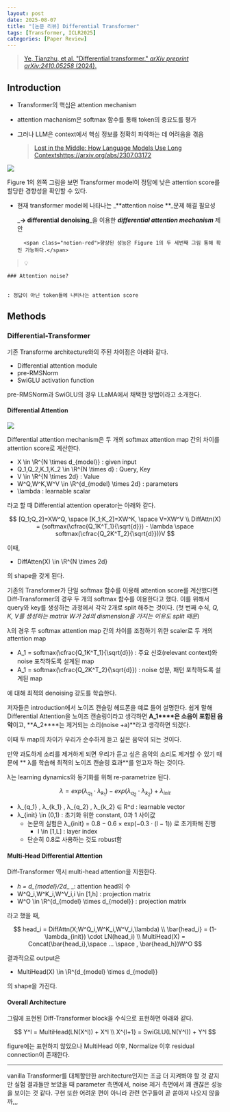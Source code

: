 ```yaml
---
layout: post
date: 2025-08-07
title: "[논문 리뷰] Differential Transformer"
tags: [Transformer, ICLR2025]
categories: [Paper Review]
---
```


> [Ye, Tianzhu, et al. "Differential transformer." ](https://arxiv.org/abs/2410.05258)[_arXiv preprint arXiv:2410.05258_](https://arxiv.org/abs/2410.05258)[ (2024).](https://arxiv.org/abs/2410.05258)



## Introduction

- Transformer의 핵심은 attention mechanism
- attention machanism은 softmax 함수를 통해 token의 중요도를 평가
- 그러나 LLM은 context에서 핵심 정보를 정확히 파악하는 데 어려움을 겪음

	> [Lost in the Middle: How Language Models Use Long Contextshttps://arxiv.org/abs/2307.03172](https://arxiv.org/abs/2307.03172)


![](https://prod-files-secure.s3.us-west-2.amazonaws.com/542b861c-36a8-4051-84e5-8804b6728dba/9083ea56-691a-4752-ae26-47f403431ac8/image.png?X-Amz-Algorithm=AWS4-HMAC-SHA256&X-Amz-Content-Sha256=UNSIGNED-PAYLOAD&X-Amz-Credential=ASIAZI2LB466VNC6OUBH%2F20250826%2Fus-west-2%2Fs3%2Faws4_request&X-Amz-Date=20250826T033409Z&X-Amz-Expires=3600&X-Amz-Security-Token=IQoJb3JpZ2luX2VjEBMaCXVzLXdlc3QtMiJGMEQCIBR3q9RQ3ADF7TEdHlh8%2F1ff5ICsm7osznkpoVh5u6W8AiBDUjRqg9EuVj8ZCxOhr%2BEqrVZH9pzkbNI981LzPyjVAir%2FAwhrEAAaDDYzNzQyMzE4MzgwNSIMuKz93t5IK%2BOsBclcKtwDzL8qVx6vyNXMNZpoeqKOmGYCEhZ0z96ry4thV95QiLfqyfwZVPGksnMM9gT%2F9XPso4hnc9lYu%2FbuisPnX8zIWXFX6Q3MfYjUSBFXYCkhyI8vzh5MOUGsWN9KATEglocbPz%2FyvrguMeSTNFdMLJWymtRSAz1PSsQkmvkVxQg05xDIVRGlpL2xnTf%2Bu0czcdLJs9XEaaA2LqsLZ%2BnMSOtz8UaFOUD%2FSJF2C9qVRKu5to%2BaaH%2Fj7SxXst2xcKCgzLLiQ7n%2FLURY5w1VBZFtFGlKqaG2emw3Uq2y3P3DhuUMi%2BRBcS8S4JmNHo66dACPjKa6Imfmt54g%2Bts1lnqcy%2Bg%2F0nNxzCa%2BQBLCgH6%2Bv6fzOzSLECCVX%2FPCIA7VvqAj%2F%2Fm8736J6mmzXCkF7I%2BIxJfPvJrdShFnIsXcO6gZ%2Bj080sU5pqRUuaZEIkOEG9aiaUp8B40Vsy3mylBpxM1gPxwnFWV30W1iOrrjSl%2B%2F6du3uG4qiOFnwTmba0eu42Vjj3LUSdq9yHPyHPWjfI0wQLfo8LqHHtKrue7mC1T5zQ4GqzrgF2fVNLEiScLWbv2t6QPfEm9vUT4h15rFlncg1X7M6Y79mP4hgUBYCzs4XzVJIHGG1mhayL7d6WGFpGYwvLS0xQY6pgG8miFcDbtMFZFX0%2B%2FExg5HZ4Il%2BJboWF%2B8sxw%2F5Vkz9ciIAhc0XnkBgB6ZJPtg3IpEI4s63ss63XDuJ6qLCSNxINpvjN31hzu%2B8RvXymr8ahGoG7Y5n0XuDPUqlEsvlcFip6XeHLt8dLdaSEKZ39NO3eSweUW2dk7UTCXKpZenwOUt2Lqlmd5luq5IVBcDLpyCjXi8O1O82%2FiXKMVPOvpIaFT8739I&X-Amz-Signature=8860e231cd2799179500899192d74d8a182dd1a434e51f49c15deadda6f8bdbe&X-Amz-SignedHeaders=host&x-amz-checksum-mode=ENABLED&x-id=GetObject)


Figure 1의 왼쪽 그림을 보면 Transformer model이 정답에 낮은 attention score를 할당한 경향성을 확인할 수 있다.

- 현재 transformer model에 나타나는 _**attention noise **_문제 해결 필요성

	_**→ differential denoising**_을 이용한 _**differential attention mechanism**_ 제안


		<span class="notion-red">향상된 성능은 Figure 1의 두 세번째 그림 통해 확인 가능하다.</span>


> 💡 


	### Attention noise?


	: 정답이 아닌 token들에 나타나는 attention score



## Methods



### Differential-Transformer


기존 Transforme architecture와의 주된 차이점은 아래와 같다.

- Differential attention module
- pre-RMSNorm
- SwiGLU activation function

pre-RMSNorm과 SwiGLU의 경우 LLaMA에서 채택한 방법이라고 소개한다.



#### Differential Attention


![](https://prod-files-secure.s3.us-west-2.amazonaws.com/542b861c-36a8-4051-84e5-8804b6728dba/116d70b2-1963-4810-9167-f4c7d8a06e8f/image.png?X-Amz-Algorithm=AWS4-HMAC-SHA256&X-Amz-Content-Sha256=UNSIGNED-PAYLOAD&X-Amz-Credential=ASIAZI2LB466VNC6OUBH%2F20250826%2Fus-west-2%2Fs3%2Faws4_request&X-Amz-Date=20250826T033409Z&X-Amz-Expires=3600&X-Amz-Security-Token=IQoJb3JpZ2luX2VjEBMaCXVzLXdlc3QtMiJGMEQCIBR3q9RQ3ADF7TEdHlh8%2F1ff5ICsm7osznkpoVh5u6W8AiBDUjRqg9EuVj8ZCxOhr%2BEqrVZH9pzkbNI981LzPyjVAir%2FAwhrEAAaDDYzNzQyMzE4MzgwNSIMuKz93t5IK%2BOsBclcKtwDzL8qVx6vyNXMNZpoeqKOmGYCEhZ0z96ry4thV95QiLfqyfwZVPGksnMM9gT%2F9XPso4hnc9lYu%2FbuisPnX8zIWXFX6Q3MfYjUSBFXYCkhyI8vzh5MOUGsWN9KATEglocbPz%2FyvrguMeSTNFdMLJWymtRSAz1PSsQkmvkVxQg05xDIVRGlpL2xnTf%2Bu0czcdLJs9XEaaA2LqsLZ%2BnMSOtz8UaFOUD%2FSJF2C9qVRKu5to%2BaaH%2Fj7SxXst2xcKCgzLLiQ7n%2FLURY5w1VBZFtFGlKqaG2emw3Uq2y3P3DhuUMi%2BRBcS8S4JmNHo66dACPjKa6Imfmt54g%2Bts1lnqcy%2Bg%2F0nNxzCa%2BQBLCgH6%2Bv6fzOzSLECCVX%2FPCIA7VvqAj%2F%2Fm8736J6mmzXCkF7I%2BIxJfPvJrdShFnIsXcO6gZ%2Bj080sU5pqRUuaZEIkOEG9aiaUp8B40Vsy3mylBpxM1gPxwnFWV30W1iOrrjSl%2B%2F6du3uG4qiOFnwTmba0eu42Vjj3LUSdq9yHPyHPWjfI0wQLfo8LqHHtKrue7mC1T5zQ4GqzrgF2fVNLEiScLWbv2t6QPfEm9vUT4h15rFlncg1X7M6Y79mP4hgUBYCzs4XzVJIHGG1mhayL7d6WGFpGYwvLS0xQY6pgG8miFcDbtMFZFX0%2B%2FExg5HZ4Il%2BJboWF%2B8sxw%2F5Vkz9ciIAhc0XnkBgB6ZJPtg3IpEI4s63ss63XDuJ6qLCSNxINpvjN31hzu%2B8RvXymr8ahGoG7Y5n0XuDPUqlEsvlcFip6XeHLt8dLdaSEKZ39NO3eSweUW2dk7UTCXKpZenwOUt2Lqlmd5luq5IVBcDLpyCjXi8O1O82%2FiXKMVPOvpIaFT8739I&X-Amz-Signature=46974de283072146df9451bdb1393ce2ee829ee806c193534502ee20a8249928&X-Amz-SignedHeaders=host&x-amz-checksum-mode=ENABLED&x-id=GetObject)


Differential attention mechanism은 두 개의 softmax attention map 간의 차이를 attention score로 계산한다.

- X \in \R^{N \times d\_{model}} : given input
- Q\_1,Q\_2,K\_1,K\_2 \in \R^{N \times d} : Query, Key
- V \in \R^{N \times 2d} : Value
- W^Q,W^K,W^V \in \R^{d\_{model} \times 2d} : parameters
- \lambda : learnable scalar

라고 할 때 Differential attention operator는 아래와 같다.


$$
[Q_1;Q_2]=XW^Q, \space [K_1;K_2]=XW^K, \space V=XW^V \\
DiffAttn(X) = (softmax(\cfrac{Q_1K^T_1}{\sqrt{d}}) - \lambda \space softmax(\cfrac{Q_2K^T_2}{\sqrt{d}}))V
$$


이때,

- DiffAtten(X) \in \R^{N \times 2d}

의 shape을 갖게 된다.


기존의 Transformer가 단일 softmax 함수를 이용해 attention score를 계산했다면 Diff-Transformer의 경우 두 개의 softmax 함수를 이용한다고 했다. 이를 위해서 query와 key를 생성하는 과정에서 각각 2개로 split 해주는 것이다. <span class="notion-red">(첫 번째 수식, </span><span class="notion-red">_Q, K, V를 생성하는 matrix W가 2d의 dismension을 가지는 이유도 split 때문_</span><span class="notion-red">)</span>


 λ의 경우 두 softmax attention map 간의 차이를 조정하기 위한 scaler로 두 개의 attention map

- A\_1 = softmax(\cfrac{Q\_1K^T\_1}{\sqrt{d}}) : 주요 신호(relevant context)와 noise 포착하도록 설계된 map
- A\_1 = softmax(\cfrac{Q\_2K^T\_2}{\sqrt{d}}) : noise 성분, 패턴 포착하도록 설계된 map 

에 대해 최적의 denoising 강도를 학습한다.


저자들은 introduction에서 노이즈 캔슬링 헤드폰을 예로 들어 설명한다. 쉽게 말해 Differential Attention을 노이즈 캔슬링이라고 생각하면 **A\_1****은 소음이 포함된 음악**이고, **A\_2****는 제거되는 소리(noise +a)**라고 생각하면 되겠다. 


이때 두 map의 차이가 우리가 순수하게 듣고 싶은 음악이 되는 것이다. 


만약 과도하게 소리를 제거하게 되면 우리가 듣고 싶은 음악의 소리도 제거할 수 있기 때문에 ** λ를 학습해 최적의 노이즈 캔슬링 효과**를 얻고자 하는 것이다.


λ는 learning dynamics와 동기화를 위해 re-parametrize 된다.


$$
\lambda = exp(\lambda_{q_1} \cdot \lambda_{k_1}) - exp(\lambda_{q_2} \cdot \lambda_{k_2}) + \lambda_{init}
$$

- λ\_{q\_1} , λ\_{k\_1} , λ\_{q\_2} , λ\_{k\_2} ∈ R^d : learnable vector
- λ\_{init} \in (0,1) : 초기화 위한 constant, 0과 1 사이값
	- 논문의 실험은 λ\_{init} = 0.8 − 0.6 × exp(−0.3 · (l − 1)) 로 초기화해 진행
		- l \in [1,L] : layer index
	- 단순히 0.8로 사용하는 것도 robust함


#### **Multi-Head Differential Attention**


Diff-Transformer 역시 multi-head attention을 지원한다.

- _h = d\_{model}/2d__ _: attention head의 수
- W^Q\_i,W^K\_i,W^V\_i,i \in [1,h] : projection matrix
- W^O \in \R^{d\_{model} \times d\_{model}} : projection matrix

라고 했을 때,


$$
head_i = DiffAttn(X;W^Q_i,W^K_i,W^V_i,\lambda) \\
\bar{head_i} = (1-\lambda_{init}) \cdot LN(head_i) \\
MultiHead(X) = Concat(\bar{head_i},\space ... \space , \bar{head_h})W^O
$$


결과적으로 output은

- MultiHead(X) \in \R^{d\_{model} \times d\_{model}}

의 shape을 가진다.



#### Overall Architecture


그림에 표현된 Diff-Transformer block을 수식으로 표현하면 아래와 같다.


$$
Y^l = MultiHead(LN(X^l)) + X^l \\
X^{l+1} = SwiGLU(LN(Y^l)) + Y^l
$$


figure에는 표현하지 않았으나 MultiHead 이후, Normalize 이후 residual connection이 존재한다.


---


vanilla Transformer를 대체할만한 architecture인지는 조금 더 지켜봐야 할 것 같지만 실험 결과들만 보았을 때 parameter 측면에서, noise 제거 측면에서 꽤 괜찮은 성능을 보이는 것 같다. 구현 또한 어려운 편이 아니라 관련 연구들이 곧 쏟아져 나오지 않을까,,,

